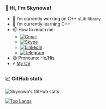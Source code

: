 ### 👋 Hi, I'm Skynowa!

- 🔭 I’m currently working on C++ xLib library
- 🌱 I’m currently learning C++
- 📫 How to reach me:
  - [![Gmail](https://img.shields.io/badge/Gmail-Profile-informational?style=flat&logo=gmail&logoColor=white&color=1CA2F1)](skynowa@gmail.com)
  - [![Skype](https://img.shields.io/badge/Skype-Profile-informational?style=flat&logo=skype&logoColor=white&color=1CA2F1)](https://join.skype.com/invite/j3tzBJa5ketN)
  - [![LinkedIn](https://img.shields.io/badge/LinkedIn-Profile-informational?style=flat&logo=linkedin&logoColor=white&color=1CA2F1)](https://www.linkedin.com/in/sergei-shapka-82189a53/)
  - [![Telegram](https://img.shields.io/badge/Telegram-Profile-informational?style=flat&logo=telegram&logoColor=white&color=1CA2F1)](https://t.me/skynowa)
- 😄 Pronouns: He/His
- ⚡ [My CV](https://github.com/skynowa/MyCV/wiki)

<!-- - 🤔 I’m looking for help with ... -->
<!-- - 👯 I’m looking to collaborate on ... -->
<!-- - ⚡ Fun fact: ... -->

### 📈 GitHub stats

![Skynowa's GitHub stats](https://github-readme-stats.vercel.app/api?username=skynowa&show_icons=true&theme=radical&include_all_commits=true)

[![Top Langs](https://github-readme-stats.vercel.app/api/top-langs/?username=skynowa&layout=compact&show_icons=true&theme=radical)](https://github.com/anuraghazra/github-readme-stats)
